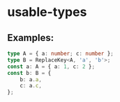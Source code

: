 # usable-types

## Examples:
```typescript
type A = { a: number; c: number };
type B = ReplaceKey<A, 'a', 'b'>;
const a: A = { a: 1, c: 2 };
const b: B = {
    b: a.a,
    c: a.c,
};
```
